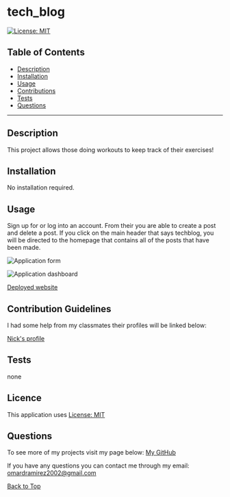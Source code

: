 # tech_blog

[![License: MIT](https://img.shields.io/badge/License-MIT-yellow.svg)](https://opensource.org/licenses/MIT)

## Table of Contents
 
* [Description](#Description "Goto Description")
* [Installation](#Installation "Goto Installation")
* [Usage](#Usage "Goto Usage")
* [Contributions](#Contributions "Goto Contributions")
* [Tests](#Tests "Goto Tests")
* [Questions](#Questions "Goto Questions")
- - - -


## Description

This project allows those doing workouts to keep track of their exercises!

## Installation
No installation required.

## Usage

Sign up for or log into an account. From their you are able to create a post and delete a post. If you click on the main header that says techblog, you will be directed to the homepage that contains all of the posts that have been made.

![Application form](./Images/fitness_tracker_form.png)

![Application dashboard](./Images/FItness_dashboard.png)

[Deployed website](https://vast-everglades-56807.herokuapp.com/?id=61a6ead5eb8b17001691abb5)


## Contribution Guidelines

I had some help from my classmates their profiles will be linked below:

[Nick's profile](https://github.com/Nickm615)



## Tests

none


## Licence

This application uses [License: MIT](https://opensource.org/licenses/MIT)


## Questions

To see more of my projects visit my page below:
[My GitHub](https://github.com/BossyLemon0)

If you have any questions you can contact me through my email:
omardramirez2002@gmail.com

[Back to Top](#Note_Taker "Goto top")
